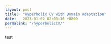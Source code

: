 ```yaml
---
layout: post
title:  "Hyperbolic CV with Domain Adaptation"
date:   2023-01-02 02:03:36 +0800
permalink: "/hyperbolicCV/"
---	
```

test